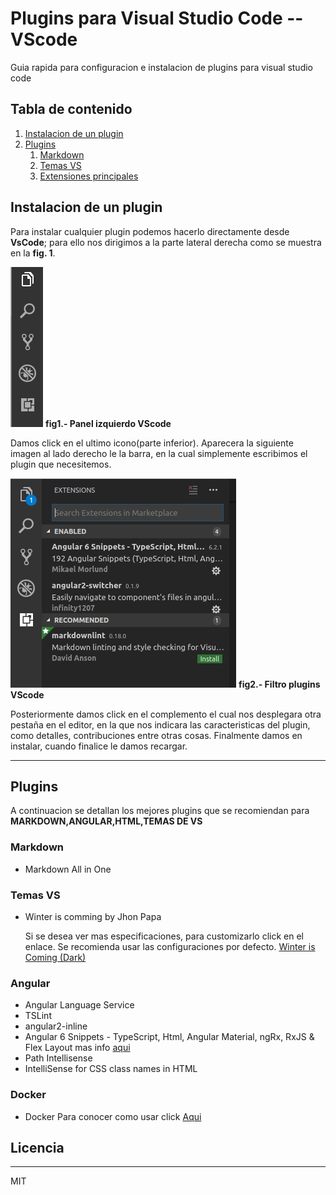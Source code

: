 # Plugins para Visual Studio Code -- VScode

Guia rapida para configuracion e instalacion de plugins para visual studio code
## Tabla de contenido
1. [Instalacion de un plugin](#instalacion-de-un-plugin)
2. [Plugins](#plugins)
    1. [Markdown](#markdown)
    2. [Temas VS](#temas-VS)
    3. [Extensiones principales](#extensiones-VS)

## Instalacion de un plugin

Para instalar cualquier plugin podemos hacerlo directamente desde **VsCode**; para ello nos dirigimos a la parte lateral derecha como se muestra en la **fig. 1**.

![Panel izquierdo VScode](https://github.com/crisdiab/visual-studio-code-plugins/blob/master/imagenes/figura1.png)
**fig1.- Panel izquierdo VScode**

Damos click en el ultimo icono(parte inferior).
Aparecera la siguiente imagen al lado derecho le la barra, en la cual simplemente escribimos el plugin que necesitemos.

![Filtro plugins VScode](https://github.com/crisdiab/visual-studio-code-plugins/blob/master/imagenes/figura2.png)
**fig2.- Filtro plugins VScode**

Posteriormente damos click en el complemento el cual nos desplegara otra pestaña en el editor, en la que nos indicara las caracteristicas del plugin, como detalles, contribuciones entre otras cosas.
Finalmente damos en instalar, cuando finalice le damos recargar.
___

## Plugins
A continuacion se detallan los mejores plugins que se recomiendan para **MARKDOWN,ANGULAR,HTML,TEMAS DE VS**
### Markdown
* Markdown All in One

### Temas VS
* Winter is comming by Jhon Papa
  
  Si se desea ver mas especificaciones, para customizarlo click en el enlace. Se recomienda usar las configuraciones por defecto.
  [Winter is Coming (Dark)](https://github.com/johnpapa/vscode-winteriscoming)  
### Angular
* Angular Language Service
* TSLint
* angular2-inline
* Angular 6 Snippets - TypeScript, Html, Angular Material, ngRx, RxJS & Flex Layout mas info [aqui](https://marketplace.visualstudio.com/items?itemName=Mikael.Angular-BeastCode)
* Path Intellisense
* IntelliSense for CSS class names in HTML

### Docker
* Docker
  Para conocer como usar click [Aqui](https://code.visualstudio.com/docs/azure/docker)

## Licencia
___
MIT

